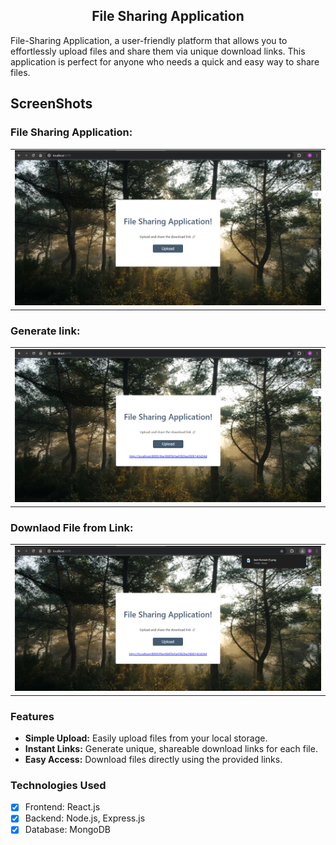 <h2 align ="center">File Sharing Application</h2>
File-Sharing Application, a user-friendly platform that allows you to effortlessly upload files and share them via unique download links. This application is perfect for anyone who needs a quick and easy way to share files.

<h2>ScreenShots</h2>

### File Sharing Application:
<table>
        <tr> 
        <td><img src = "screenshots/home-page.png"  width="800"></td>
        </tr>
</table>

### Generate link:

<table>
        <tr> 
        <td><img src = "screenshots/generate-link.png"  width="800"></td>
        </tr>
</table>

### Downlaod File from Link:

<table>
        <tr> 
        <td><img src = "screenshots/download-from-link.png"  width="800"></td>
        </tr>
</table>

### Features
* **Simple Upload:** Easily upload files from your local storage.
* **Instant Links:** Generate unique, shareable download links for each file.
* **Easy Access:** Download files directly using the provided links.
  
### Technologies Used

- [x] Frontend: React.js
- [x] Backend: Node.js, Express.js
- [x] Database: MongoDB

